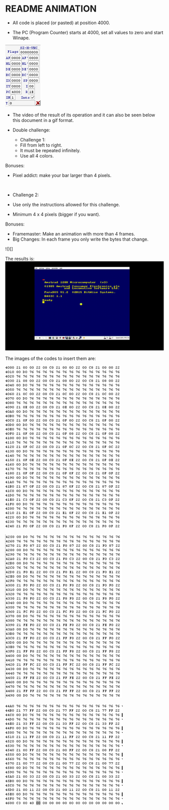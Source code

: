 # README ANIMATION

- All code is placed (or pasted) at position 4000.

- The PC (Program Counter) starts at 4000, set all values to zero and start Winape.

![](https://github.com/aggranadoss/amstradcpc-machine-code/blob/master/images/animation/animation.png)

- The video of the result of its operation and it can also be seen
below this document in a gif format.

* Double challenge:

  * Challenge 1:

  - Fill from left to right.
  - It must be repeated infinitely.
  - Use all 4 colors.

Bonuses:

  - Pixel addict: make your bar larger than 4 pixels.
  
![]()

  * Challenge 2:

  - Use only the instructions allowed for this challenge.

  - Minimum 4 x 4 pixels (bigger if you want).

Bonuses:

  - Framemaster: Make an animation with more than 4 frames.
  - Big Changes: In each frame you only write the bytes that change.

!()[]

The results is:
![](https://github.com/aggranadoss/amstradcpc-machine-code/blob/master/images/animation/gifs/animation.gif)

The images of the codes to insert them are:

![](https://github.com/aggranadoss/amstradcpc-machine-code/blob/master/images/animation/a1.png)

![](https://github.com/aggranadoss/amstradcpc-machine-code/blob/master/images/animation/a2.png)

![](https://github.com/aggranadoss/amstradcpc-machine-code/blob/master/images/animation/a3.png)
